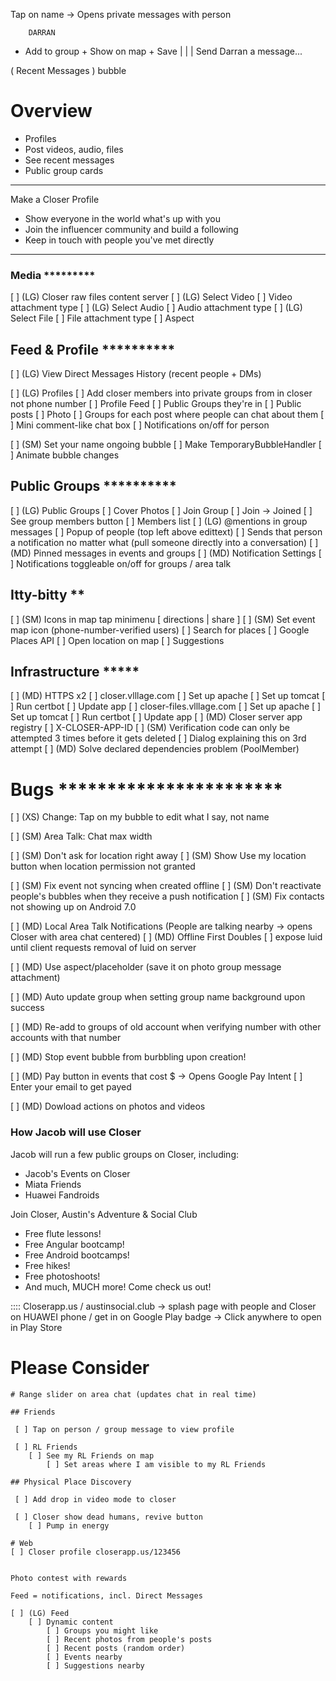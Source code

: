 
Tap on name -> Opens private messages with person

        DARRAN
  + Add to group   + Show on map  + Save
  |
  |
  |
  Send Darran a message...


( Recent Messages ) bubble

# Overview

 * Profiles
 * Post videos, audio, files
 * See recent messages
 * Public group cards

---

Make a Closer Profile

 * Show everyone in the world what's up with you
 * Join the influencer community and build a following
 * Keep in touch with people you've met directly

---------------------------------------------

### Media *********
 [ ] (LG) Closer raw files content server
 [ ] (LG) Select Video
    [ ] Video attachment type
 [ ] (LG) Select Audio
    [ ] Audio attachment type
 [ ] (LG) Select File
    [ ] File attachment type
 [ ] Aspect

## Feed & Profile **********

 [ ] (LG) View Direct Messages History (recent people + DMs)

 [ ] (LG) Profiles
     [ ] Add closer members into private groups from in closer not phone number
     [ ] Profile Feed
        [ ] Public Groups they're in
        [ ] Public posts
     [ ] Photo
     [ ] Groups for each post where people can chat about them
        [ ] Mini comment-like chat box
    [ ] Notifications on/off for person

 [ ] (SM) Set your name ongoing bubble
    [ ] Make TemporaryBubbleHandler
        [ ] Animate bubble changes

## Public Groups **********
 [ ] (LG) Public Groups
    [ ] Cover Photos
    [ ] Join Group
    [ ] Join -> Joined
    [ ] See group members button
    [ ] Members list
[ ] (LG) @mentions in group messages
    [ ] Popup of people (top left above edittext)
    [ ] Sends that person a notification no matter what (pull someone directly into a conversation)
[ ] (MD) Pinned messages in events and groups
[ ] (MD) Notification Settings
    [ ] Notifications toggleable on/off for groups / area talk

## Itty-bitty **
 [ ] (SM) Icons in map tap minimenu [ directions | share ]
 [ ] (SM) Set event map icon (phone-number-verified users)
 [ ] Search for places
    [ ] Google Places API
    [ ] Open location on map
    [ ] Suggestions

## Infrastructure *****
 [ ] (MD) HTTPS x2
    [ ] closer.vlllage.com
        [ ] Set up apache
        [ ] Set up tomcat
        [ ] Run certbot
        [ ] Update app
    [ ] closer-files.vlllage.com
        [ ] Set up apache
        [ ] Set up tomcat
        [ ] Run certbot
        [ ] Update app
 [ ] (MD) Closer server app registry
    [ ] X-CLOSER-APP-ID
 [ ] (SM) Verification code can only be attempted 3 times before it gets deleted
    [ ] Dialog explaining this on 3rd attempt
 [ ] (MD) Solve declared dependencies problem (PoolMember)

# Bugs ***********************
 [ ] (XS) Change: Tap on my bubble to edit what I say, not name

 [ ] (SM) Area Talk: Chat max width

 [ ] (SM) Don't ask for location right away
 [ ] (SM) Show Use my location button when location permission not granted

 [ ] (SM) Fix event not syncing when created offline
 [ ] (SM) Don't reactivate people's bubbles when they receive a push notification
 [ ] (SM) Fix contacts not showing up on Android 7.0

 [ ] (MD) Local Area Talk Notifications (People are talking nearby -> opens Closer with area chat centered)
 [ ] (MD) Offline First Doubles
    [ ] expose luid until client requests removal of luid on server

 [ ] (MD) Use aspect/placeholder (save it on photo group message attachment)

 [ ] (MD) Auto update group when setting group name background upon success

 [ ] (MD) Re-add to groups of old account when verifying number with other accounts with that number

 [ ] (MD) Stop event bubble from burbbling upon creation!

 [ ] (MD) Pay button in events that cost $ -> Opens Google Pay Intent
    [ ] Enter your email to get payed

 [ ] (MD) Dowload actions on photos and videos


### How Jacob will use Closer

Jacob will run a few public groups on Closer, including:

 - Jacob's Events on Closer
 - Miata Friends
 - Huawei Fandroids

Join Closer, Austin's Adventure & Social Club

 - Free flute lessons!
 - Free Angular bootcamp!
 - Free Android bootcamps!
 - Free hikes!
 - Free photoshoots!
 - And much, MUCH more!  Come check us out!

 :::: Closerapp.us / austinsocial.club -> splash page with people and Closer on HUAWEI phone / get in on Google Play badge
    -> Click anywhere to open in Play Store


# Please Consider

    # Range slider on area chat (updates chat in real time)

    ## Friends

     [ ] Tap on person / group message to view profile

     [ ] RL Friends
        [ ] See my RL Friends on map
            [ ] Set areas where I am visible to my RL Friends

    ## Physical Place Discovery

     [ ] Add drop in video mode to closer

     [ ] Closer show dead humans, revive button
        [ ] Pump in energy

    # Web
    [ ] Closer profile closerapp.us/123456


    Photo contest with rewards

    Feed = notifications, incl. Direct Messages

    [ ] (LG) Feed
        [ ] Dynamic content
            [ ] Groups you might like
            [ ] Recent photos from people's posts
            [ ] Recent posts (random order)
            [ ] Events nearby
            [ ] Suggestions nearby
